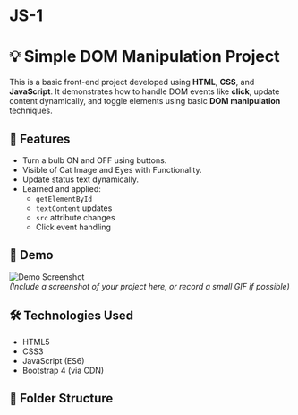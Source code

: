 # JS-1
# 💡 Simple DOM Manipulation Project

This is a basic front-end project developed using **HTML**, **CSS**, and **JavaScript**. It demonstrates how to handle DOM events like **click**, update content dynamically, and toggle elements using basic **DOM manipulation** techniques.

## 🚀 Features

- Turn a bulb ON and OFF using buttons.
- Visible of Cat Image and Eyes with Functionality.
- Update status text dynamically.
- Learned and applied:
  - `getElementById`
  - `textContent` updates
  - `src` attribute changes
  - Click event handling

## 📸 Demo

![Demo Screenshot](screenshot.png)  
*(Include a screenshot of your project here, or record a small GIF if possible)*

## 🛠️ Technologies Used

- HTML5
- CSS3
- JavaScript (ES6)
- Bootstrap 4 (via CDN)

## 📁 Folder Structure

